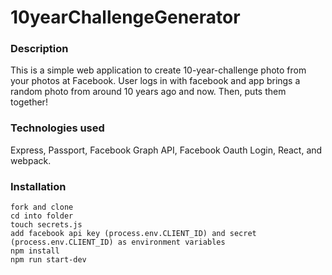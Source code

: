 # 10yearChallengeGenerator
### Description
This is a simple web application to create 10-year-challenge photo from your photos at Facebook.
User logs in with facebook and app brings a random photo from around 10 years ago and now. Then, puts them together!

### Technologies used
Express, Passport, Facebook Graph API, Facebook Oauth Login, React, and webpack.

### Installation
```
fork and clone
cd into folder
touch secrets.js
add facebook api key (process.env.CLIENT_ID) and secret (process.env.CLIENT_ID) as environment variables
npm install
npm run start-dev
```
